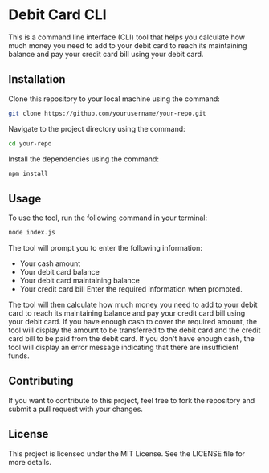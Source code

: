 # Debit Card CLI
This is a command line interface (CLI) tool that helps you calculate how much money you need to add to your debit card to reach its maintaining balance and pay your credit card bill using your debit card.

## Installation
Clone this repository to your local machine using the command:

```bash
git clone https://github.com/yourusername/your-repo.git
```

Navigate to the project directory using the command:

```bash
cd your-repo
```

Install the dependencies using the command:

```bash
npm install
```
## Usage
To use the tool, run the following command in your terminal:

```bash
node index.js
```
The tool will prompt you to enter the following information:

- Your cash amount
- Your debit card balance
- Your debit card maintaining balance
- Your credit card bill
Enter the required information when prompted.

The tool will then calculate how much money you need to add to your debit card to reach its maintaining balance and pay your credit card bill using your debit card. If you have enough cash to cover the required amount, the tool will display the amount to be transferred to the debit card and the credit card bill to be paid from the debit card. If you don't have enough cash, the tool will display an error message indicating that there are insufficient funds.

## Contributing
If you want to contribute to this project, feel free to fork the repository and submit a pull request with your changes.

## License
This project is licensed under the MIT License. See the LICENSE file for more details.



